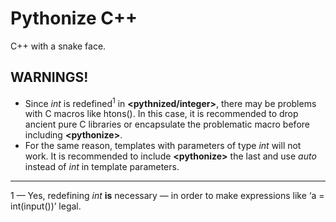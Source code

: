 # Pythonize C++
C++ with a snake face.

## WARNINGS!
* Since *int* is redefined<sup>1</sup> in **\<pythnized/integer>**, there may be problems with C macros like htons(). In this case, it is recommended to drop ancient pure C libraries or encapsulate the problematic macro before including **\<pythonize>**.
* For the same reason, templates with parameters of type *int* will not work. It is recommended to include **\<pythonize>** the last and use *auto* instead of *int* in template parameters.

___

1 — Yes, redefining *int* **is** necessary — in order to make expressions like ‘a = int(input())’ legal.
